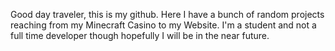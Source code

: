 Good day traveler, this is my github. Here I have a bunch of random projects reaching from my Minecraft Casino to my Website. I'm a student and not a full time developer though hopefully I will be in the near future.
